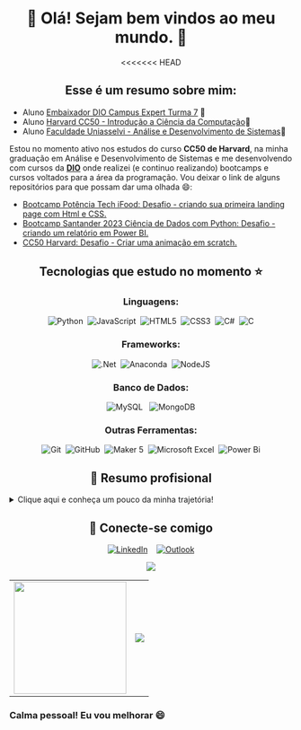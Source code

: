 <div align = "center">

# :cactus: Olá! Sejam bem vindos ao meu mundo. :cactus:

<<<<<<< HEAD
## Esse é um resumo sobre mim:
</div>

- Aluno [Embaixador DIO Campus Expert Turma 7](https://web.dio.me/track/dio-campus-expert-turma-07) 🎯
- Aluno [Harvard CC50 - Introdução a Ciência da Computação](https://ead.estudar.org.br/c/cc50/)🎯
- Aluno [Faculdade Uniasselvi - Análise e Desenvolvimento de Sistemas](https://portal.uniasselvi.com.br/graduacao/tecnologo/analise-e-desenvolvimento-de-sistemas/ead?gclid=Cj0KCQjw2a6wBhCVARIsABPeH1tVNd-ehZz7_WkqhMTbH-PQWKxDXyD6onpEsvsPTDQQWWhyCCasrdgaAhlMEALw_wcB)🎯

Estou no momento ativo nos estudos do curso <b>CC50 de Harvard</b>, na minha graduação em Análise e Desenvolvimento de Sistemas e me desenvolvendo com cursos da <b>[DIO](https://www.dio.me/)</b> onde realizei (e continuo realizando) bootcamps e cursos voltados para a área da programação.  Vou deixar o link de alguns repositórios para que possam dar uma olhada :smile::

- [Bootcamp Potência Tech iFood: Desafio - criando sua primeira landing page com Html e CSS.](https://github.com/JaimeMoreira/trilha-css-desafio-01)
- [Bootcamp Santander 2023 Ciência de Dados com Python: Desafio - criando um relatório em Power BI.](https://github.com/JaimeMoreira/Desafio-DIO-PBI)
- [CC50 Harvard: Desafio - Criar uma animação em scratch.](https://github.com/JaimeMoreira/scratch-Desafio)

<div align = "center">

## Tecnologias que estudo no momento :star:

### Linguagens:
![Python](https://img.shields.io/badge/python-3670A0?style=for-the-badge&logo=python&logoColor=ffdd54)&nbsp;&nbsp;![JavaScript](https://img.shields.io/badge/javascript-%23323330.svg?style=for-the-badge&logo=javascript&logoColor=%23F7DF1E)&nbsp;&nbsp;![HTML5](https://img.shields.io/badge/html5-%23E34F26.svg?style=for-the-badge&logo=html5&logoColor=white)&nbsp;&nbsp;![CSS3](https://img.shields.io/badge/css3-%231572B6.svg?style=for-the-badge&logo=css3&logoColor=white)&nbsp;&nbsp;![C#](https://img.shields.io/badge/c%23-%23239120.svg?style=for-the-badge&logo=csharp&logoColor=white)&nbsp;&nbsp;![C](https://img.shields.io/badge/c-%2300599C.svg?style=for-the-badge&logo=c&logoColor=white)

### Frameworks:

![.Net](https://img.shields.io/badge/.NET-5C2D91?style=for-the-badge&logo=.net&logoColor=white)&nbsp;&nbsp;![Anaconda](https://img.shields.io/badge/Anaconda-%2344A833.svg?style=for-the-badge&logo=anaconda&logoColor=white)&nbsp;&nbsp;![NodeJS](https://img.shields.io/badge/node.js-6DA55F?style=for-the-badge&logo=node.js&logoColor=white)

### Banco de Dados:

![MySQL](https://img.shields.io/badge/mysql-%2300f.svg?style=for-the-badge&logo=mysql&logoColor=white)&nbsp;&nbsp; ![MongoDB](https://img.shields.io/badge/MongoDB-%234ea94b.svg?style=for-the-badge&logo=mongodb&logoColor=white)

### Outras Ferramentas:

![Git](https://img.shields.io/badge/git-%23F05033.svg?style=for-the-badge&logo=git&logoColor=white)&nbsp;&nbsp;![GitHub](https://img.shields.io/badge/github-%23121011.svg?style=for-the-badge&logo=github&logoColor=white)&nbsp;
<img alt="Maker 5" src="https://img.shields.io/badge/-maker_5-2C6CAF?&logoColor=white&style=for-the-badge"/>&nbsp;
![Microsoft Excel](https://img.shields.io/badge/Microsoft_Excel-217346?style=for-the-badge&logo=microsoft-excel&logoColor=white)&nbsp;&nbsp;![Power Bi](https://img.shields.io/badge/power_bi-F2C811?style=for-the-badge&logo=powerbi&logoColor=black)
</div>

<div align = "center">

## :evergreen_tree: Resumo profisional
</div>

<details>

<summary> Clique aqui e conheça um pouco da minha trajetória! </summary>

Me chamo <b>Jaime Moreira</b>, sou de Salvador- Ba e atualmente estou no processo de graduação em Análise e Desenvolvimento de Sistemas (2° período). Trabalhei durante 6 anos como Analista de Suporte Service Desk na Secretaria de Segurança Pública da Bahia, onde tive a oportunidade de aprender sobre Manutenção preventiva e corretiva de hardwares como: 
=======
Trabalhei durante 6 anos como técnico de informática e help desk de 1° e 2° nível na Secretaria de Segurança Pública da Bahia, especializado em manutenção preventiva e corretiva de hardwares como: Pc's, Impressoras, câmeras, scanners e dispositivos de segurança biométrica. Tenho conhecimentos e habilidades também com: Redes, protocolos, Firewalls CISCO ASA e Fortigate 🔒, sistemas GLPI, Nagvis, Antivírus McAfee, Zabbix, AnyDesk, TeamView, Spark e hardwares biométricos (instalação, treinamento e manutenção).
Já exerci o cargo de Assistente Administrativo por 4 anos (SAC/SAEB e SEC) onde desenvolvi e aprimorei meus conhecimentos em Power BI, Google Sheets, Excel Avançado, e outras ferramentas administrativas. Iniciei meus estudos na área da Programação em 2023, visando me tornar um Desenvolvedor. Atualmente estou empenhado em agregar stacks e habilidades em Html, CSS, JavaScript, Python, MySQL, Java, entre outras ferramentas. Estou buscando uma nova posição de trabalho, voltado para área de Desenvolvimento/Programação.
>>>>>>> 29078d84d24cc258d90a75b41b6fe2bdbac8c942


</details>

<div align = "center">

## :link: Conecte-se comigo 

[![LinkedIn](https://img.shields.io/badge/linkedin-%230077B5.svg?style=for-the-badge&logo=linkedin&logoColor=white)](https://www.linkedin.com/in/jaime-moreira-a6a69a266/)&nbsp;&nbsp;&nbsp;&nbsp;[![Outlook](https://img.shields.io/badge/Microsoft_Outlook-0078D4?style=for-the-badge&logo=microsoft-outlook&logoColor=white)](mailto:jaime.moreira1995@outlook.com)
<br>


<img src="https://capsule-render.vercel.app/api?type=waving&color=gradient&height=100%&width=300%&section=footer"/>
</div>

<table cellpadding="0">
    <tr style="padding: 0">
      <!-- GitHub Stats Card -->  
      <td valign="top">
        <img height="200" src="https://github-readme-stats.vercel.app/api?username=JaimeMoreira&show_icons=true&theme=radical#gh-dark-mode-only"/>
      </td>
      <td>
        <img src="https://github-readme-streak-stats.herokuapp.com/?user=JaimeMoreira&hide_border=true&date_format=M%20j%5B%2C%20Y%5D&theme=radical&stroke=2D3742&ring=6bbbca&fire=6bbbca&currStreakNum=fff&sideNums=6bbbca&currStreakLabel=6bbbca&sideLabels=fff&dates=fff">
      </td>
    </tr>
  </table>



### Calma pessoal! Eu vou melhorar :smile:

<!---
JaimeMoreira/JaimeMoreira is a ✨ special ✨ repository because its `README.md` (this file) appears on your GitHub profile.
You can click the Preview link to take a look at your changes.
--->
